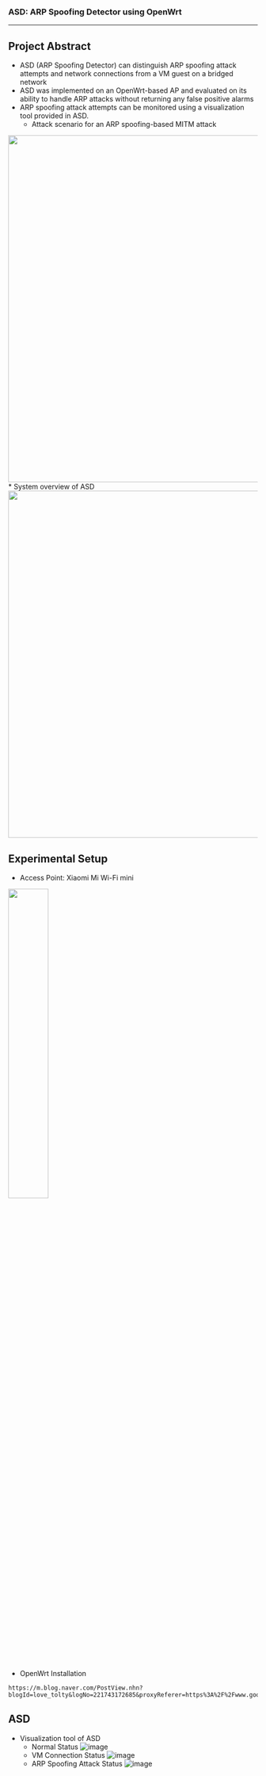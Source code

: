 ### ASD: ARP Spoofing Detector using OpenWrt
***
## Project Abstract
* ASD (ARP Spoofing Detector) can distinguish ARP spoofing attack attempts and network connections from a VM guest on a bridged network
* ASD was implemented on an OpenWrt-based AP and evaluated on its ability to handle ARP attacks without returning any false positive alarms
* ARP spoofing attack attempts can be monitored using a visualization tool provided in ASD.
    * Attack scenario for an ARP spoofing-based MITM attack
<img src="https://user-images.githubusercontent.com/48937186/156372876-73522be1-d297-4faf-bb17-5a6644fe6af4.PNG" width="700">   
    * System overview of ASD
<img src="https://user-images.githubusercontent.com/48937186/156372946-4fea3a60-4dbf-4b08-b2e8-40ee39bba738.PNG" width="700">   


## Experimental Setup

* Access Point: Xiaomi Mi Wi-Fi mini

<img src="https://img.danawa.com/prod_img/500000/928/180/img/3180928_1.jpg?shrink=500:500&_v=20150702112553" width="40%"></img>  

* OpenWrt Installation

```
https://m.blog.naver.com/PostView.nhn?blogId=love_tolty&logNo=221743172685&proxyReferer=https%3A%2F%2Fwww.google.com%2F
```

## ASD 
* Visualization tool of ASD
    * Normal Status
    ![image](https://user-images.githubusercontent.com/48937186/156372968-15449622-0772-4129-adb7-931a6016aa62.PNG)
    * VM Connection Status
    ![image](https://user-images.githubusercontent.com/48937186/156372971-4b81be90-13ab-40f5-ada3-490cabca645d.PNG)
    * ARP Spoofing Attack Status
    ![image](https://user-images.githubusercontent.com/48937186/156372974-6023be40-027f-40c8-a6d0-f1e64c377db3.PNG)


